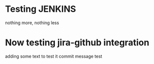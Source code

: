 # Testing JENKINS
nothing more, nothing less

# Now testing jira-github integration
adding some text to test it
commit message test
